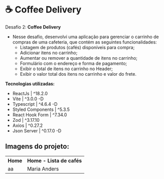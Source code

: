 <h1> ☕ Coffee Delivery</h1>

 <span>Desafio 2: **Coffee Delivery**</span>
- Nesse desafio, desenvolvi uma aplicação para gerenciar o carrinho de compras de uma cafeteria, que contém as seguintes funcionalidades:
   - Listagem de produtos (cafés) disponíveis para compra;
   - Adicionar itens no carrinho;
   - Aumentar ou remover a quantidade de itens no carrinho;
   - Formulário com o endereço e forma de pagamento;
   - Exibir o total de itens no carrinho no Header;
   - Exibir o valor total dos itens no carrinho e valor do frete.
 
**Tecnologias utilizadas:**

- ReactJs | ^18.2.0
- Vite | ^3.0.0 -D
- Typescript | ^4.6.4 -D
- Styled Components | ^5.3.5
- React Hook Form | ^7.34.0
- Zod | ^3.17.10
- Axios | ^0.27.2
- Json Server | ^0.17.0 -D

<h2>Imagens do projeto:</h2>
<table>
  <tr>
    <th>Home</th>
    <th>Home - Lista de cafés</th>
  </tr>
  <tr>
    <td>aa</td>
    <td>Maria Anders</td>
  </tr>
  
</table>

